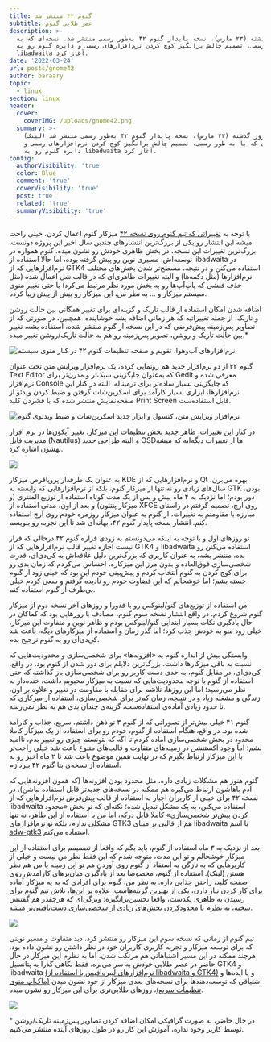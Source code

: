 ```yaml
---
title: گنوم ۴۲ منتشر شد
subtitle: عصر طلایی گنوم
description: >-
  روز گذشته (۲۳ مارس)، نسخه پایدار گنوم ۴۲ به‌طور رسمی منتشر شد. نسخه‌ای که به
  طور رسمی، تصمیم چالش برانگیز کوچ کردن نرم‌افزارهای رسمی و دایره گنوم رو به
  libadwaita آغاز کرد. 
date: '2022-03-24'
url: posts/gnome42
author: baraary
topic:
  - linux
section: linux
header:
  cover:
    coverIMG: /uploads/gnome42.png
  summary: >-
    روز گذشته (۲۳ مارس)، نسخه پایدار گنوم ۴۲ به‌طور رسمی منتشر شد (لینک).
    نسخه‌ای که با به طور رسمی، تصمیم چالش برانگیز کوچ کردن نرم‌افزارهای رسمی و
    دایره گنوم رو به libadwaita آغاز کرد. 
config:
  authorVisibility: 'true'
  color: Blue
  comment: 'true'
  coverVisibility: 'true'
  post: true
  related: 'true'
  summaryVisibility: 'true'
---
```

با توجه به [تغییراتی که تیم گنوم روی نسخه ۴۲](https://release.gnome.org/42/) میزکار گنوم اعمال کردن، خیلی راحت میشه این انتشار رو یکی از بزرگ‌ترین انتشارهای چندین سال اخیر این پروژه دونست. بزرگ‌ترین تغییرات این نسخه، در بخش ظاهری خودش رو نشون میده. گنوم همواره در توسعه‌اش، مسیری نوین رو پیش گرفته بوده، اما حالا استفاده از libadwaita در نرم‌افزارهایی که از GTK4 استفاده می‌کنن و در نتیجه، مسطح‌تر شدن بخش‌های مختلف نرم‌افزارها (مثل دکمه‌ها) و البته تغییرات ظاهری‌ای که در قالب شل اعمال شده (مثل حذف فلشی که پاپ‌آپ‌ها رو به بخش مورد نظر مرتبط می‌کرد) یا حتی تغییر منوی سیستم میزکار و ...  به نظر من، این میزکار رو بیش از پیش زیبا کرده.

 اضافه شدن امکان استفاده از قالب تاریک و  گزینه‌ای برای تغییر همگانی بین حالت روشن و تاریک، از جمله تغییراتیه که هر زمانی اضافه بشه خوشاینده. همچنین، در صورتی که از تصاویر پس‌زمینه پیش‌فرضی که در این نسخه از گنوم منتشر شده، استفاده بشه، تغییر بین حالت تاریک و روشن، تصویر پس‌زمینه رو هم به حالت تاریک/روشن تغییر میده.*



![نرم‌افزارهای آب‌وهوا، تقویم و صفحه تنظیمات گنوم ۴۲ در کنار منوی سیستم](/uploads/screenshot-from-2022-03-24-19-53-25.png "نرم‌افزارهای آب‌وهوا، تقویم و صفحه تنظیمات گنوم ۴۲ در کنار منوی سیستم")



گنوم ۴۲ از دو نرم‌افزار جدید هم رونمایی کرده، یک نرم‌افزار ویرایش متن تحت عنوان Text Editor که به‌عنوان جایگزینی سبک‌تر و مدرن‌تر برای Gedit معرفی شده و نرم‌افزار Console که جایگزینی بسیار ساده‌تر برای ترمیناله. البته در کنار این نرم‌افزارها، ابزاری بسیار کارآمد برای اسکرین‌شات گرفتن و ضبط کردن ویدئو از صفحه‌نمایش منتشر شده که با فشردن کلید Print Screen قابل استفاده‌ست.



![نرم‌افزار ویرایش متن، کنسول و ابزار جدید اسکرین‌شات و ضبط ویدئوی گنوم](/uploads/screenshot-from-2022-03-24-19-57-00.png "نرم‌افزار ویرایش متن، کنسول و ابزار جدید اسکرین‌شات و ضبط ویدئوی گنوم")

در کنار این تغییرات، ظاهر جدید بخش تنظیمات این میزکار، تغییر آیکون‌ها در نرم افزار مدیریت فایل (Nautilus) و البته طراحی‌ جدید OSDها از تغییرات دیگه‌ایه که میشه بهشون اشاره کرد.



![](/uploads/4-line.png)



به عنوان یک طرفدار پروپاقرص میزکار KDE و نرم‌افزارهایی که از Qt بهره می‌برن، سال‌های زیادی رو نه تنها از میزکار گنوم، بلکه از نرم‌افزارهایی که وابسته به GTK بودن، دور بودم؛ اما نزدیک به ۴ ماه پیش و پس از یک مدت کوتاه استفاده از توزیع المنتری (و میزکار پنتئون) و بعد از اون، مدتی استفاده از XFCE روی آرچ، تصمیم گرفتم در راستای مبارزه با مقاومتم به تغییرات، از گنوم به عنوان میزکار روزمره خودم روی آرچ استفاده کنم. انتشار نسخه پایدار گنوم ۴۲، بهانه‌ای شد تا این تجربه رو بنویسم.



تو روزهای اول و با توجه به اینکه می‌دونستم به زودی قراره گنوم ۴۲ درحالی که قرار نیست اجازه تغییر قالب نرم‌افزارهایی که از GTK4 و libadwaita استفاده می‌کنن رو بده، منتشر بشه، به عنوان کاربری که بزرگ‌ترین دلیل علاقه‌اش به کی‌دی‌ای، قدرت شخصی‌سازی فوق‌العاده و بدون مرز این میزکاره، احساس می‌کردم که زمان بدی رو برای کوچ کردن به گنوم انتخاب کردم و پیش‌بینی خودم این بود که خیلی زود از گنوم خسته بشم؛ اما خوشحالم که این قضاوت خودم رو نادیده گرفتم و سعی کردم خیلی بی‌طرف از گنوم استفاده کنم.



من استفاده از توزیع‌های گنو/لینوکس رو با فدورا و روزهای آخر نسخه دوم از میزکار گنوم شروع کردم. در واقع انتشار نسخه سوم گنوم، مصادف با روزهایی بود که کماکان در حال یادگیری نکات بسیار ابتدایی گنو/لینوکس بودم و ظاهر نوین و متفاوت این میزکار، خیلی زود منو به خودش جذب کرد؛ اما گذر زمان و استفاده از میزکارهای دیگه، باعث شد کی‌دی‌ای رو به گنوم ترجیح بدم.



وابستگی بیش از اندازه گنوم به «افزونه‌ها» برای شخصی‌سازی و محدودیت‌هایی که نسبت به باقی میزکارها داشت، بزرگ‌ترین دلایلم برای دور شدن از گنوم بود. در واقع، کی‌دی‌ای، در مقابل گنوم، به حدی دست کاربر رو برای شخصی‌سازی باز گذاشته که حتی استفاده از گنوم با توجه محدودیت‌هایی که نسبت به میزکار محبوبم داشت، خنده‌دار به نظر می‌رسید؛ اما این روزها، تلاشم برای مقابله با مقاومت در تغییر و علاوه بر اون، زندگی و مشغله زیاد و در نتییجه، زمان کم‌تر برای شخصی‌سازی، استفاده از میزکاری که تا حدود زیادی آماده‌ی استفاده‌ست، گزینه‌ی چندان بدی هم به نظر نمی‌رسه.



گنوم ۴۱ خیلی بیش‌تر از تصوراتی که از گنوم ۳ تو ذهن داشتم، سریع، جذاب و کارآمد شده بود. در واقع، هنگام استفاده از گنوم، خودم رو برای استفاده از یک میزکار کاملا محدود در بخش شخصی‌سازی آماده کردم تا اگه که نتونستم چیزی رو تغییر بدم، ناامید نشم؛ اما وجود اکستنشن در زمینه‌های متفاوت و قالب‌های متنوع باعث شد خیلی راحت‌تر با این میزکار ارتباط بگیرم که در نهایت همین موضوع باعث شد تا ۲ ماه اخیر رو به استفاده از نسخه‌ی بتا گنوم ۴۲ بپردازم.



گنوم هنوز هم مشکلات زیادی داره، مثل محدود بودن افزونه‌ها (که همون افزونه‌هایی که آدم باهاشون ارتباط می‌گیره هم ممکنه در نسخه‌های جدیدتر قابل استفاده نباشن). در نسخه ۴۲ برای خیلی از کاربران اجبار به استفاده از قالب پیش‌فرض نرم‌افزارهایی که از libadwaita استفاده می‌کنن، به یک مشکل تبدیل شده؛ نکته‌ای که تو بخش «محدود کردن بیش‌تر شخصی‌سازی» کاملا قابل درکه، اما من با استفاده از این ظاهر، نه تنها مشکلی ندارم، بلکه تو نرم‌افزارهای GTK3 هم از قالبی بر مبنای libadwaita با اسم [adw-gtk3](https://github.com/lassekongo83/adw-gtk3) استفاده می‌کنم. 



بعد از نزدیک به ۳ ماه استفاده از گنوم، باید بگم که واقعا از تصمیمم برای استفاده از این میزکار خوشحالم و تو این مدت، متوجه شدم که این فقط نظر من نیست و خیلی‌ از کاربرهایی که به تازگی به استفاد از گنوم روی آوردن هم تو این زمینه با من هم نظر هستن (لینک). استفاده از گنوم، مخصوصا بعد از یادگیری میان‌برهای کارامدش روی صفحه کلید، راحتیِ جذابی داره. به نظر من، گنوم برای افرادی که به یه میزکار آماده برای کار کردن نیاز دارن، یکی از بهترین گزینه‌هاست. علاوه بر این‌ها، تلاش تیم گنوم برای رسیدن به ظاهری یکدست، واقعا تحسین‌برانگیزه؛ ویژگی‌ای که هرچقدر هم گفتنش سخته، به نظرم با محدودکردن بخش‌های زیادی از شخصی‌سازی دست‌یافتنی‌تر میشه.

![](/uploads/4-line.png)

تیم گنوم از زمانی که نسخه سوم این میزکار رو منتشر کرد، دید متفاوت و مسیر نوینی که برای توسعه میزکار و تجربه کاربری کاربران خود در نظر داشتن رو نشون داده بود، هرچند ممکنه در این مسیر اشتباهاتی هم مرتکب شدن، اما به نظرم این میزکار در حال حاضر در عصر طلایی خودش به سر می‌بره. فقط نگاهی گذرا به پتانسیل GTK4 و libadwaita [(نرم‌افزارهای لیبره‌آفیس با استفاده از libadwaita و GTK4)](https://twitter.com/ChristianOhrfan/status/1472015987314761734) و یا ایده‌ها و اشتیاقی که توسعه‌دهندها برای نسخه‌های بعدی میزکار از خود نشون میدن [(ماک‌اپ منوی تنظیمات سریع)](https://gitlab.gnome.org/GNOME/gnome-shell/-/issues/4795)، روزهای طلایی‌تری برای این میزکار رو نشون میده.

![](/uploads/4-line.png)

\* در حال حاضر، به صورت گرافیکی امکان اضافه کردن تصاویر‌ پس‌زمینه تاریک/روشن توسط کاربر وجود نداره، آموزش این کار رو در طول روزهای آینده منتشر می‌کنیم.
